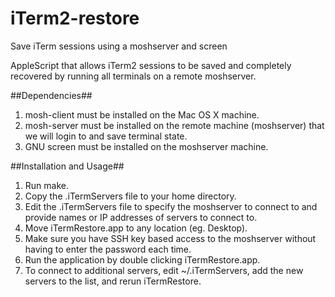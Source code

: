 iTerm2-restore
===================

Save iTerm sessions using a moshserver and screen

AppleScript that allows iTerm2 sessions to be saved and completely recovered by
running all terminals on a remote moshserver.

##Dependencies##

1. mosh-client must be installed on the Mac OS X machine.
2. mosh-server must be installed on the remote machine (moshserver) that we will
   login to and save terminal state.
3. GNU screen must be installed on the moshserver machine.

##Installation and Usage##

1. Run make.
2. Copy the .iTermServers file to your home directory.
3. Edit the .iTermServers file to specify the moshserver to connect to and
   provide names or IP addresses of servers to connect to.
4. Move iTermRestore.app to any location (eg. Desktop).
5. Make sure you have SSH key based access to the moshserver without having to
   enter the password each time.
6. Run the application by double clicking iTermRestore.app.
7. To connect to additional servers, edit ~/.iTermServers, add the new
   servers to the list, and rerun iTermRestore.
